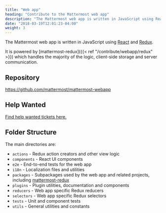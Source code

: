 ```yaml
---
title: "Web app"
heading: "Contribute to the Mattermost web app"
description: "The Mattermost web app is written in JavaScript using React and Redux and is powered by mattermost-redux."
date: "2018-03-19T12:01:23-04:00"
weight: 3
---
```


The Mattermost web app is written in JavaScript using [React](https://facebook.github.io/react/) and [Redux](https://redux.js.org/).

It is powered by [mattermost-redux]({{< ref "/contribute/webapp/redux" >}}) which handles the majority of the logic, client-side storage and server communication.

## Repository

https://github.com/mattermost/mattermost-webapp

## Help Wanted

[Find help wanted tickets here.](https://mattermost.com/pl/help-wanted-mattermost-webapp/)

## Folder Structure

The main directories are:

* `actions` - Redux action creators and other view logic
* `components` - React UI components
* `e2e` - End-to-end tests for the web app
* `i18n` - Localization files and utilities
* `packages` - Subpackages used by the web app and related projects, including [mattermost-redux](https://github.com/mattermost/mattermost-webapp/tree/master/packages/mattermost-redux)
* `plugins` - Plugin utilities, documentation and components
* `reducers` - Web app specific Redux reducers
* `selectors` - Web app specific Redux selectors
* `tests` - Unit and component tests
* `utils` - General utilities and constants
